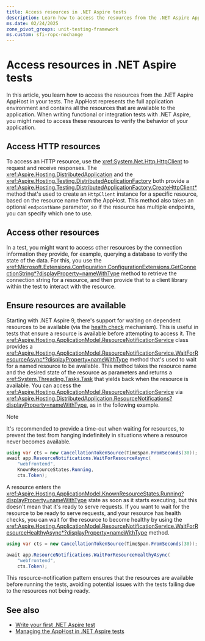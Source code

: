 ```yaml
---
title: Access resources in .NET Aspire tests
description: Learn how to access the resources from the .NET Aspire AppHost in your tests.
ms.date: 02/24/2025
zone_pivot_groups: unit-testing-framework
ms.custom: sfi-ropc-nochange
---
```


# Access resources in .NET Aspire tests

In this article, you learn how to access the resources from the .NET Aspire AppHost in your tests. The AppHost represents the full application environment and contains all the resources that are available to the application. When writing functional or integration tests with .NET Aspire, you might need to access these resources to verify the behavior of your application.

## Access HTTP resources

To access an HTTP resource, use the <xref:System.Net.Http.HttpClient> to request and receive responses. The <xref:Aspire.Hosting.DistributedApplication> and the <xref:Aspire.Hosting.Testing.DistributedApplicationFactory> both provide a <xref:Aspire.Hosting.Testing.DistributedApplicationFactory.CreateHttpClient*> method that's used to create an `HttpClient` instance for a specific resource, based on the resource name from the AppHost. This method also takes an optional `endpointName` parameter, so if the resource has multiple endpoints, you can specify which one to use.

## Access other resources

In a test, you might want to access other resources by the connection information they provide, for example, querying a database to verify the state of the data. For this, you use the <xref:Microsoft.Extensions.Configuration.ConfigurationExtensions.GetConnectionString*?displayProperty=nameWithType> method to retrieve the connection string for a resource, and then provide that to a client library within the test to interact with the resource.

## Ensure resources are available

Starting with .NET Aspire 9, there's support for waiting on dependent resources to be available (via the [health check](../fundamentals/health-checks.md) mechanism). This is useful in tests that ensure a resource is available before attempting to access it. The <xref:Aspire.Hosting.ApplicationModel.ResourceNotificationService> class provides a <xref:Aspire.Hosting.ApplicationModel.ResourceNotificationService.WaitForResourceAsync*?displayProperty=nameWithType> method that's used to wait for a named resource to be available. This method takes the resource name and the desired state of the resource as parameters and returns a <xref:System.Threading.Tasks.Task> that yields back when the resource is available. You can access the <xref:Aspire.Hosting.ApplicationModel.ResourceNotificationService> via <xref:Aspire.Hosting.DistributedApplication.ResourceNotifications?displayProperty=nameWithType>, as in the following example.

> [!NOTE]
> It's recommended to provide a time-out when waiting for resources, to prevent the test from hanging indefinitely in situations where a resource never becomes available.

```csharp
using var cts = new CancellationTokenSource(TimeSpan.FromSeconds(30));
await app.ResourceNotifications.WaitForResourceAsync(
    "webfrontend",  
    KnownResourceStates.Running,
    cts.Token); 
```

A resource enters the <xref:Aspire.Hosting.ApplicationModel.KnownResourceStates.Running?displayProperty=nameWithType> state as soon as it starts executing, but this doesn't mean that it's ready to serve requests. If you want to wait for the resource to be ready to serve requests, and your resource has health checks, you can wait for the resource to become healthy by using the <xref:Aspire.Hosting.ApplicationModel.ResourceNotificationService.WaitForResourceHealthyAsync*?displayProperty=nameWithType> method.

```csharp
using var cts = new CancellationTokenSource(TimeSpan.FromSeconds(30));

await app.ResourceNotifications.WaitForResourceHealthyAsync(
    "webfrontend",
    cts.Token);
```

This resource-notification pattern ensures that the resources are available before running the tests, avoiding potential issues with the tests failing due to the resources not being ready.

## See also

- [Write your first .NET Aspire test](./write-your-first-test.md)  
- [Managing the AppHost in .NET Aspire tests](./manage-app-host.md)
